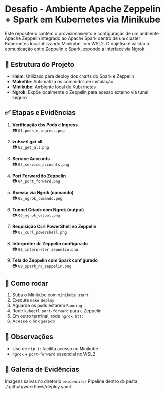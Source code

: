# Desafio - Ambiente Apache Zeppelin + Spark em Kubernetes via Minikube

Este repositório contém o provisionamento e configuração de um ambiente Apache Zeppelin integrado ao Apache Spark dentro de um cluster Kubernetes local utilizando Minikube com WSL2. O objetivo é validar a comunicação entre Zeppelin e Spark, expondo a interface via Ngrok.

## 📁 Estrutura do Projeto

- **Helm**: Utilizado para deploy dos charts do Spark e Zeppelin
- **Makefile**: Automatiza os comandos de instalação
- **Minikube**: Ambiente local de Kubernetes
- **Ngrok**: Expõe localmente o Zeppelin para acesso externo via túnel seguro

## ✅ Etapas e Evidências

1. **Verificação dos Pods e Ingress**  
📷 `01_pods_e_ingress.png`

2. **kubectl get all**  
📷 `02_get_all.png`

3. **Service Accounts**  
📷 `03_service_accounts.png`

4. **Port Forward do Zeppelin**  
📷 `04_port_forward.png`

5. **Acesso via Ngrok (comando)**  
📷 `05_ngrok_comando.png`

6. **Tunnel Criado com Ngrok (output)**  
📷 `06_ngrok_output.png`

7. **Requisição Curl PowerShell no Zeppelin**  
📷 `07_curl_powershell.png`

8. **Interpreter do Zeppelin configurado**  
📷 `08_interpreter_zeppelin.png`

9. **Tela do Zeppelin com Spark configurado**  
📷 `09_spark_no_zeppelin.png`

## 🚀 Como rodar

1. Suba o Minikube com `minikube start`
2. Execute `make deploy`
3. Aguarde os pods estarem `Running`
4. Rode `kubectl port-forward` para o Zeppelin
5. Em outro terminal, rode `ngrok http`
6. Acesse o link gerado

## 🧠 Observações

- Uso de `nip.io` facilita acesso no Minikube
- `ngrok` + `port-forward` essencial no WSL2

## 📸 Galeria de Evidências

Imagens salvas no diretório `evidencias/` 
Pipeline dentro da pasta ./.github/workflows/deploy.yaml

